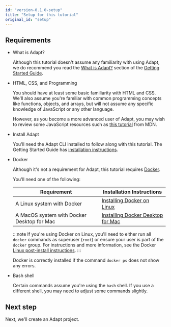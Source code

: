 ```yaml
---
id: "version-0.1.0-setup"
title: "Setup for this tutorial"
original_id: "setup"
---
```

<!-- DOCTOC SKIP -->

## Requirements

- What is Adapt?

    Although this tutorial doesn't assume any familiarity with using Adapt, we do recommend you read the [What is Adapt?](../getting_started/index.md#what-is-adapt) section of the [Getting Started Guide](../getting_started/index.md).

- HTML, CSS, and Programming

    You should have at least some basic familiarity with HTML and CSS.
    We'll also assume you're familiar with common programming concepts like functions, objects, and arrays, but will not assume any specific knowledge of JavaScript or any other language.

    However, as you become a more advanced user of Adapt, you may wish to review some JavaScript resources such as [this tutorial](https://developer.mozilla.org/en-US/docs/Web/JavaScript/A_re-introduction_to_JavaScript) from MDN.

- Install Adapt

    You'll need the Adapt CLI installed to follow along with this tutorial.
    The Getting Started Guide has [installation instructions](../getting_started/01_install.md).

- Docker

    Although it's not a requirement for Adapt, this tutorial requires [Docker](https://docker.com).

    You'll need one of the following:

    | Requirement | Installation Instructions |
    | --- | --- |
    | A Linux system with Docker | [Installing Docker on Linux](https://docs.docker.com/install/#server) |
    | A MacOS system with Docker Desktop for Mac | [Installing Docker Desktop for Mac](https://docs.docker.com/docker-for-mac/install/) |

    :::note
    If you're using Docker on Linux, you'll need to either run all `docker` commands as superuser (`root`) or ensure your user is part of the `docker` group.
    For instructions and more information, see the Docker [Linux post-install instructions](https://docs.docker.com/install/linux/linux-postinstall/).
    :::

    Docker is correctly installed if the command `docker ps` does not show any errors.

- Bash shell

    Certain commands assume you're using the `bash` shell.
    If you use a different shell, you may need to adjust some commands slightly.

## Next step

Next, we'll create an Adapt project.
